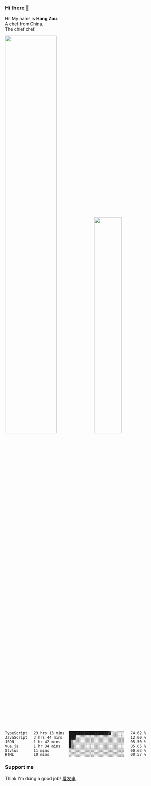 ### Hi there 👋

Hi! My name is **Hang Zou**.  
A chef from China.  
The chief chef.

<img align="" width="57.5%" src="https://github-readme-stats.vercel.app/api?username=zouhangwithsweet&hide_title=true&hide_border=true&show_icons=true&include_all_commits=true&line_height=21" /><img align="" width="42.4%" src="https://github-readme-stats.vercel.app/api/top-langs/?username=zouhangwithsweet&hide_title=true&hide_border=true&layout=compact" />

<!--START_SECTION:waka-->

```text
TypeScript   23 hrs 13 mins  ██████████████████▓░░░░░░   74.62 %
JavaScript   3 hrs 44 mins   ███░░░░░░░░░░░░░░░░░░░░░░   12.00 %
JSON         1 hr 42 mins    █▒░░░░░░░░░░░░░░░░░░░░░░░   05.50 %
Vue.js       1 hr 34 mins    █▒░░░░░░░░░░░░░░░░░░░░░░░   05.05 %
Stylus       11 mins         ░░░░░░░░░░░░░░░░░░░░░░░░░   00.63 %
HTML         10 mins         ░░░░░░░░░░░░░░░░░░░░░░░░░   00.57 %
```

<!--END_SECTION:waka-->

### Support me

Think I'm doing a good job? [爱发电](https://afdian.net/@zouhangsweet)
